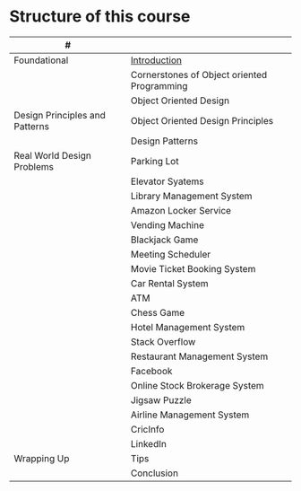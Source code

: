 # Structure of this course

| # |   |
| - | - |
| Foundational | [Introduction](https://github.com/sumansaurav91/object-oriented-design/blob/main/introduction.md) |
| | Cornerstones of Object oriented Programming |
| | Object Oriented Design |
| Design Principles and Patterns | Object Oriented Design Principles |
| | Design Patterns |
| Real World Design Problems | Parking Lot |
| | Elevator Syatems |
| | Library Management System |
| | Amazon Locker Service |
| | Vending Machine |
| | Blackjack Game |
| | Meeting Scheduler |
| | Movie Ticket Booking System |
| | Car Rental System |
| | ATM |
| | Chess Game |
| | Hotel Management System |
| | Stack Overflow |
| | Restaurant Management System |
| | Facebook |
| | Online Stock Brokerage System |
| | Jigsaw Puzzle |
| | Airline Management System |
| | CricInfo |
| | LinkedIn |
| Wrapping Up | Tips |
| | Conclusion |
